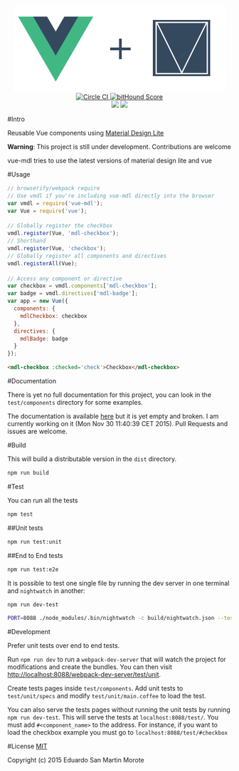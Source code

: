 <p align="center">
  <img src="logo.png"/>
  <br/>
  <a href="https://circleci.com/gh/posva/vue-mdl">
    <img alt="Circle CI" src="https://circleci.com/gh/posva/vue-mdl.svg?style=svg" />
  </a>
  <a href="https://www.bithound.io/github/posva/vue-mdl"><img src="https://www.bithound.io/github/posva/vue-mdl/badges/score.svg" alt="bitHound Score"></a>
  <br>
  <a href="https://david-dm.org/posva/vue-mdl#info=devDependencies" title="devDependency status"><img src="https://david-dm.org/posva/vue-mdl/dev-status.svg"/></a>
  <a href="https://david-dm.org/posva/vue-mdl" title="Dependency status"><img src="https://david-dm.org/posva/vue-mdl.svg"/></a>
</p>

#Intro

Reusable Vue components using [Material Design Lite](https://github.com/google/material-design-lite)

__Warning__: This project is still under development. Contributions are welcome

vue-mdl tries to use the latest versions of material design lite and vue

#Usage

```js
// browserify/webpack require
// Use vmdl if you're including vue-mdl directly into the browser
var vmdl = require('vue-mdl');
var Vue = require('vue');

// Globally register the checkbox
vmdl.register(Vue, 'mdl-checkbox');
// Shorthand
vmdl.register(Vue, 'checkbox');
// Globally register all components and directives
vmdl.registerAll(Vue);

// Access any component or directive
var checkbox = vmdl.components['mdl-checkbox'];
var badge = vmdl.directives['mdl-badge'];
var app = new Vue({
  components: {
    mdlCheckbox: checkbox
  },
  directives: {
    mdlBadge: badge
  }
});
```

```html
<mdl-checkbox :checked='check'>Checkbox</mdl-checkbox>
```

#Documentation

There is yet no full documentation for this project, you can look in the
`test/components` directory for some examples.

The documentation is available [here](http://posva.net/vue-mdl) but it is yet
empty and broken. I am currently working on it (Mon Nov 30 11:40:39 CET 2015).
Pull Requests and issues are welcome.

#Build

This will build a distributable version in the `dist` directory.
```bash
npm run build
```

#Test

You can run all the tests
```bash
npm test
```

##Unit tests
```bash
npm run test:unit
```

##End to End tests
```bash
npm run test:e2e
```

It is possible to test one single file by running the dev server in one terminal
and `nightwatch` in another:
```bash
npm run dev-test
```

```bash
PORT=8088 ./node_modules/.bin/nightwatch -c build/nightwatch.json --test test/e2e/checkbox.js
```

#Development

Prefer unit tests over end to end tests.

Run `npm run dev` to run a `webpack-dev-server` that will watch the project
for modifications and create the bundles. You can then visit
[http://localhost:8088/webpack-dev-server/test/unit](http://localhost:8088/webpack-dev-server/test/unit).

Create tests pages inside `test/components`. Add unit tests to `test/unit/specs`
and modify `test/unit/main.coffee` to load the test.

You can also serve the tests pages without running the unit tests by running
`npm run dev-test`.
This will serve the tests at `localhost:8088/test/`.
You must add `#<component_name>` to the address. For instance, if you want to
load the checkbox example you must go to `localhost:8088/test/#checkbox`

#License
[MIT](http://opensource.org/licenses/MIT)

Copyright (c) 2015 Eduardo San Martin Morote
